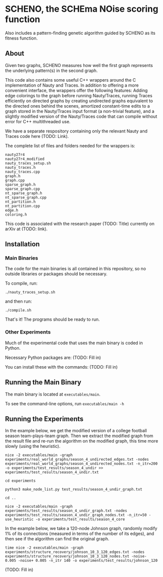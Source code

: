 # SCHENO, the SCHEma NOise scoring function

Also includes a pattern-finding genetic algorithm guided by SCHENO as its fitness function.

## About

Given two graphs, SCHENO measures how well the first graph represents the underlying pattern(s) in the second graph.

This code also contains some useful C++ wrappers around the C implementation of Nauty and Traces. In addition to offering a more convenient interface, the wrappers offer the following features: Adding edge colorings to the graph before running Nauty/Traces, running Traces efficiently on directed graphs by creating undirected graphs equivalent to the directed ones behind the scenes, amortized constant-time edits to a graph stored in the Nauty/Traces input format (a non-trivial feature), and a slightly modified version of the Nauty/Traces code that can compile without error for C++ multithreaded use.

We have a separate respository containing only the relevant Nauty and Traces code here (TODO: Link).

The complete list of files and folders needed for the wrappers is:

```
nauty27r4
nauty27r4_modified
nauty_traces_setup.sh
nauty_traces.h
nauty_traces.cpp
graph.h
graph.cpp
sparse_graph.h
sparse_graph.cpp
nt_sparse_graph.h
nt_sparse_graph.cpp
nt_partition.h
nt_partition.cpp
edge.h
coloring.h
```

This code is associated with the research paper (TODO: Title) currently on arXiv at (TODO: link).

## Installation

### Main Binaries

The code for the main binaries is all contained in this repository, so no outside libraries or packages should be necessary.

To compile, run:

`./nauty_traces_setup.sh`

and then run:

`./compile.sh`

That's it! The programs should be ready to run.


### Other Experiments

Much of the experimental code that uses the main binary is coded in Python.

Necessary Python packages are: (TODO: Fill in)

You can install these with the commands: (TODO: Fill in) 


## Running the Main Binary

The main binary is located at `executables/main`.

To see the command-line options, run `executables/main -h`


## Running the Experiments

In the example below, we get the modified version of a college football season team-plays-team graph. Then we extract the modified graph from the result file and re-run the algorithm on the modified graph, this time more slowly (using the heuristic).

```
nice -2 executables/main -graph experiments/real_world_graphs/season_4_undirected_edges.txt -nodes experiments/real_world_graphs/season_4_undirected_nodes.txt -n_itr=200 -o experiments/test_results/season_4_undir >> experiments/test_results/season_4_undir.txt

cd experiments

python3 make_node_list.py test_results/season_4_undir_graph.txt

cd ..

nice -2 executables/main -graph experiments/test_results/season_4_undir_graph.txt -nodes experiments/test_results/season_4_undir_graph_nodes.txt -n_itr=50 -use_heuristic -o experiments/test_results/season_4_core
```


In the example below, we take a 120-node Johnson graph, randomly modify 1% of its connections (measured in terms of the number of its edges), and then see if the algorithm can find the original graph.

```
time nice -2 executables/main -graph experiments/structure_recovery/johnson_10_3_120_edges.txt -nodes experiments/structure_recovery/johnson_10_3_120_nodes.txt -noise- 0.005 -noise+ 0.005 -n_itr 140 -o experiments/test_results/johnson_120
```

(TODO: Fill in)
